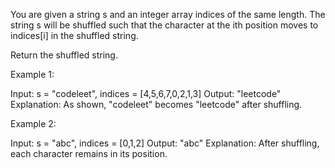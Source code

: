You are given a string s and an integer array indices of the same length. The string s will be shuffled such that the character at the ith position moves to indices[i] in the shuffled string.

Return the shuffled string.



Example 1:


Input: s = "codeleet", indices = [4,5,6,7,0,2,1,3]
Output: "leetcode"
Explanation: As shown, "codeleet" becomes "leetcode" after shuffling.

Example 2:

Input: s = "abc", indices = [0,1,2]
Output: "abc"
Explanation: After shuffling, each character remains in its position.
 